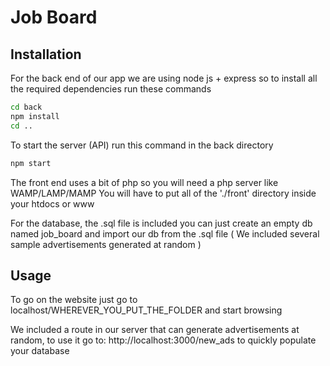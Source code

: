 # Job Board



## Installation

For the back end of our app we are using node js + express so to install all the required dependencies
run these commands

```bash
cd back
npm install
cd ..
```

To start the server (API) run this command in the back directory

```bash
npm start
```

The front end uses a bit of php so you will need a php server like WAMP/LAMP/MAMP
You will have to put all of the './front' directory inside your htdocs or www

For the database, the .sql file is included you can just create an empty db named job_board and import our db from the .sql file
( We included several sample advertisements generated at random )

## Usage

To go on the website just go to localhost/WHEREVER_YOU_PUT_THE_FOLDER and start browsing

We included a route in our server that can generate advertisements at random, to use it go to: http://localhost:3000/new_ads to quickly populate your database
